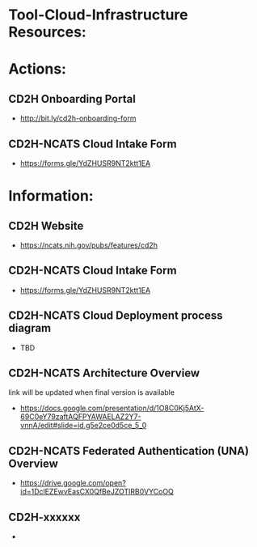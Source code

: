 # Tool-Cloud-Infrastructure Resources:

# Actions:

## CD2H Onboarding Portal 
- http://bit.ly/cd2h-onboarding-form

## CD2H-NCATS Cloud Intake Form 
- https://forms.gle/YdZHUSR9NT2ktt1EA



# Information:

## CD2H Website 
- https://ncats.nih.gov/pubs/features/cd2h

## CD2H-NCATS Cloud Intake Form 
- https://forms.gle/YdZHUSR9NT2ktt1EA

## CD2H-NCATS Cloud Deployment process diagram
- TBD

## CD2H-NCATS Architecture Overview  
link will be updated when final version is available
- https://docs.google.com/presentation/d/1O8C0Kj5AtX-69C0eY79zaftAQFPYAWAELAZ2Y7-vnnA/edit#slide=id.g5e2ce0d5ce_5_0

## CD2H-NCATS Federated Authentication (UNA) Overview
- https://drive.google.com/open?id=1DclEZEwvEasCX0QfBeJZOTlRB0VYCoOQ

## CD2H-xxxxxx
- 
